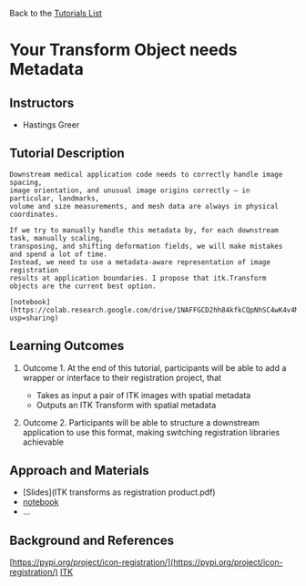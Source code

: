 Back to the [Tutorials List](../../README.md#tutorials-list)

# Your Transform Object needs Metadata

## Instructors

- Hastings Greer

## Tutorial Description
    Downstream medical application code needs to correctly handle image spacing, 
    image orientation, and unusual image origins correctly – in particular, landmarks, 
    volume and size measurements, and mesh data are always in physical coordinates.

    If we try to manually handle this metadata by, for each downstream task, manually scaling, 
    transposing, and shifting deformation fields, we will make mistakes and spend a lot of time. 
    Instead, we need to use a metadata-aware representation of image registration 
    results at application boundaries. I propose that itk.Transform objects are the current best option.
    
    [notebook](https://colab.research.google.com/drive/1NAFFGCD2hh84kfkCQpNhSC4wK4v4MVlq?usp=sharing)

## Learning Outcomes

<!-- Describe here what you would like participants to learn by the end of the tutorial. -->

1. Outcome 1. At the end of this tutorial, participants will be able to add a wrapper or interface to their registration project, that
    - Takes as input a pair of ITK images with spatial metadata
    - Outputs an ITK Transform with spatial metadata

2. Outcome 2. Participants will be able to structure a downstream application to use this format, making switching registration libraries achievable

## Approach and Materials

<!-- Describe here how the tutorial will be taught, e.g. slides, Jupyter
notebooks, and provide links to any materials. -->

- [Slides](ITK transforms as registration product.pdf)
- [notebook](https://colab.research.google.com/drive/1NAFFGCD2hh84kfkCQpNhSC4wK4v4MVlq?usp=sharing)
- ...

## Background and References

[https://pypi.org/project/icon-registration/](https://pypi.org/project/icon-registration/)
[ITK](http://github.com/InsightSoftwareConsortium/ITK)

<!-- Provide links to related publications and software repositories here. -->
